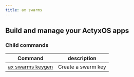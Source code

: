 ```yaml
---
title: ax swarms
---
```


## Build and manage your ActyxOS apps 

### Child commands
Command                      | description|
-----------------------------|------------|
[ax swarms keygen](keygen)     | Create a swarm key |